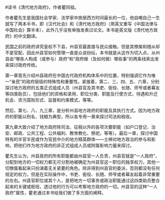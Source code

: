 #读书《清代地方政府》，作者瞿同祖。

作者瞿先生是我国社会学家、法学家中旅居西方时间最长的一位，他自嘲自己一生就写了两本半书，即《汉代社会》和《清代地方政府》（用英文重写《中国法律与中国社会》算半本），此外几乎没有单独发表过论文。本书是英文版《清代地方政府》的中文翻译。

民国之前的政府讲究皇权不下县，州县官最直接与民众接触，但是其僚属和随从却不是官配，因此州县官如何管理一直是众说纷纭，本书就是从这作为切入点，从州县由“哪些人构成（或参与）政府”和“政府做（及如何做）哪些事”的两条线索出发来探讨政府传统。

第一章首先介绍州县政府在中国古代政府机构体系中的位置，特别强调它作为唯一“亲民”的政府层级的特殊性和重要性。紧接着，第二、三、四、五、六章，分别探讨地方政府的五类正式组成人员（州县官及其书吏、衙役、长随、师爷或者幕友等四类助员），包括他们的资格和录用、职位分类、职能及行使方式、待遇和升迁机会、贪污腐败形式、监督和约束模式，等等。

然后，第七、八、九三章，是分析州县地方政府的职能及其执行方式。因为地方政府的职能以刑名、钱粮为典型，所以各专用一章来探讨司法和税收。

第九章大致介绍了地方政府除司法、征税以外的各项次要职能（如户口登记、治安、邮政、公共工程、公共福利、教育教化、祭祀，等等）。最后一章，探讨中国特有的半官半民或作为官民中介的地方精英群体——士绅对地方政治的参与和影响，把他们作为地方政府的非正式组成人员或附属影响力量来探讨。

瞿先生认为，州县政府的所有职能都由州县官一人负责，州县官就是“一人政府”，分配到地方的一切权力都无可分割地被确定为州县官这一职位的独享权力，其他一切僚属看起来只扮演着无关紧要的角色。除非得到州县官的委派，否则都没有任何规定的权力，但是在实际操作中，书吏、衙役、长随、师爷或者幕友起着非常重要的左右。州县官职位或其个人，是把地方一切事务或政治职能通过这四类助员整合起来的关键或枢纽，透过他的行为可以考察地方政府的一切。州县官的这种“一人政府”属性，瞿老通过本书给我们做了多方面的阐释。